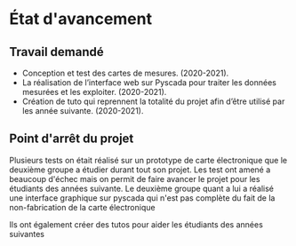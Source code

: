 # État d'avancement 


## Travail demandé 

* Conception et test des cartes de mesures. (2020-2021).  
* La réalisation de l’interface web sur Pyscada pour traiter les données mesurées et les exploiter. (2020-2021).  
* Création de tuto qui reprennent la totalité du projet afin d’être utilisé par les année suivante. (2020-2021).

## Point d'arrêt du projet 

Plusieurs tests on était réalisé sur un prototype de carte électronique que le deuxième groupe a étudier durant tout son projet.
Les test ont amené a beaucoup d'échec mais on permit de faire avancer le projet pour les étudiants des années suivante. 
Le deuxième groupe quant a lui a réalisé une interface graphique sur pyscada qui n'est pas complète du fait de la non-fabrication de la carte électronique 

Ils ont également créer des tutos pour aider les étudiants des années suivantes




